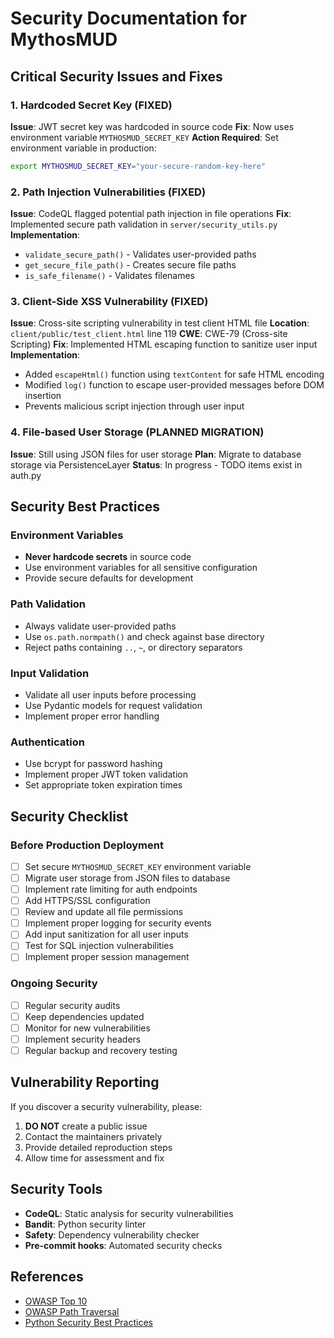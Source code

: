 # Security Documentation for MythosMUD

## Critical Security Issues and Fixes

### 1. Hardcoded Secret Key (FIXED)

**Issue**: JWT secret key was hardcoded in source code
**Fix**: Now uses environment variable `MYTHOSMUD_SECRET_KEY`
**Action Required**: Set environment variable in production:

```bash
export MYTHOSMUD_SECRET_KEY="your-secure-random-key-here"
```

### 2. Path Injection Vulnerabilities (FIXED)

**Issue**: CodeQL flagged potential path injection in file operations
**Fix**: Implemented secure path validation in `server/security_utils.py`
**Implementation**:

- `validate_secure_path()` - Validates user-provided paths
- `get_secure_file_path()` - Creates secure file paths
- `is_safe_filename()` - Validates filenames

### 3. Client-Side XSS Vulnerability (FIXED)

**Issue**: Cross-site scripting vulnerability in test client HTML file
**Location**: `client/public/test_client.html` line 119
**CWE**: CWE-79 (Cross-site Scripting)
**Fix**: Implemented HTML escaping function to sanitize user input
**Implementation**:

- Added `escapeHtml()` function using `textContent` for safe HTML encoding
- Modified `log()` function to escape user-provided messages before DOM insertion
- Prevents malicious script injection through user input

### 4. File-based User Storage (PLANNED MIGRATION)

**Issue**: Still using JSON files for user storage
**Plan**: Migrate to database storage via PersistenceLayer
**Status**: In progress - TODO items exist in auth.py

## Security Best Practices

### Environment Variables

- **Never hardcode secrets** in source code
- Use environment variables for all sensitive configuration
- Provide secure defaults for development

### Path Validation

- Always validate user-provided paths
- Use `os.path.normpath()` and check against base directory
- Reject paths containing `..`, `~`, or directory separators

### Input Validation

- Validate all user inputs before processing
- Use Pydantic models for request validation
- Implement proper error handling

### Authentication

- Use bcrypt for password hashing
- Implement proper JWT token validation
- Set appropriate token expiration times

## Security Checklist

### Before Production Deployment

- [ ] Set secure `MYTHOSMUD_SECRET_KEY` environment variable
- [ ] Migrate user storage from JSON files to database
- [ ] Implement rate limiting for auth endpoints
- [ ] Add HTTPS/SSL configuration
- [ ] Review and update all file permissions
- [ ] Implement proper logging for security events
- [ ] Add input sanitization for all user inputs
- [ ] Test for SQL injection vulnerabilities
- [ ] Implement proper session management

### Ongoing Security

- [ ] Regular security audits
- [ ] Keep dependencies updated
- [ ] Monitor for new vulnerabilities
- [ ] Implement security headers
- [ ] Regular backup and recovery testing

## Vulnerability Reporting

If you discover a security vulnerability, please:

1. **DO NOT** create a public issue
2. Contact the maintainers privately
3. Provide detailed reproduction steps
4. Allow time for assessment and fix

## Security Tools

- **CodeQL**: Static analysis for security vulnerabilities
- **Bandit**: Python security linter
- **Safety**: Dependency vulnerability checker
- **Pre-commit hooks**: Automated security checks

## References

- [OWASP Top 10](https://owasp.org/www-project-top-ten/)
- [OWASP Path Traversal](https://owasp.org/www-community/attacks/Path_Traversal)
- [Python Security Best Practices](https://python-security.readthedocs.io/)
